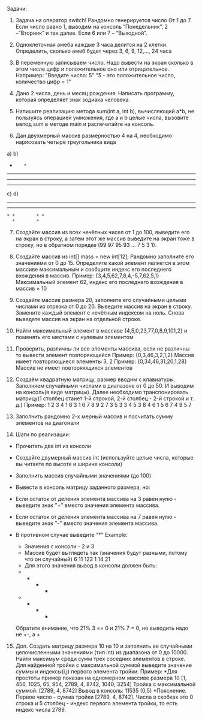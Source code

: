 Задачи:

1) Задача на оператор switch!
   Рандомно генерируется число От 1 до 7.
   Если число равно 1, выводим на консоль “Понедельник”, 2 –”Вторник” и так далее.
   Если 6 или 7 – “Выходной”.

2) Одноклеточная амеба каждые 3 часа делится на 2 клетки. Определить,
   сколько амеб будет через 3, 6, 9, 12,..., 24 часа

3) В переменную записываем число.
   Надо вывести на экран сколько в этом числе цифр и положительное оно или отрицательное.
   Например: "Введите число: 5"
   "5 - это положительное число, количество цифр = 1"

4) Дано 2 числа, день и месяц рождения. Написать программу, которая определяет знак зодиака человека.


5) Напишите реализацию метода sum(int a, int b), вычисляющий a*b, не пользуясь операцией
   умножения, где a и b целые числа, вызовите метод sum в методе main и распечатайте на консоль.

6) Дан двухмерный массив размерностью 4 на 4, необходимо нарисовать четыре треугольника вида

a)                  b)
*        *
* *        * *
  * * *        * * *
* * * *        * * * *

c)                  d)
* * * *        * * * *
  * * *        * * *

    * *        * *
      *        *

7) Создайте массив из всех нечётных чисел от 1 до 100, выведите его на экран в строку,
   а затем этот же массив выведите на экран тоже в строку, но в обратном порядке (99 97 95 93 ... 7 5 3 1).

8) Создайте массив из int[] mass = new int[12]; Рандомно заполните его значениями от 0 до 15.
   Определите какой элемент является в этом массиве максимальным и сообщите индекс его последнего вхождения в массив.
   Пример: {3,4,5,62,7,8,4,-5,7,62,5,1} Максимальный элемент 62, индекс его последнего вхождения в массив = 10

9) Создайте массив размера 20, заполните его случайными целыми числами из отрезка от 0 до 20.
   Выведите массив на экран в строку. Замените каждый элемент с нечётным индексом на ноль.
   Снова выведете массив на экран на отдельной строке.

10) Найти максимальный элемент в массиве {4,5,0,23,77,0,8,9,101,2} и поменять его местами с нулевым элементом

11) Проверить, различны ли все элементы массива, если не различны то вывести элемент повторяющийся
    Пример: {0,3,46,3,2,1,2}
    Массив имеет повторяющиеся элементы 3, 2
    Пример: {0,34,46,31,20,1,28}
    Массив не имеет повторяющихся элементов

12) Создаём квадратную матрицу, размер вводим с клавиатуры.
    Заполняем случайными числами в диапазоне от 0 до 50. И выводим на консоль(в виде матрицы).
    Далее необходимо транспонировать матрицу(1 столбец станет 1-й строкой, 2-й столбец - 2-й строкой и т. д.)
    Пример:
    1 2 3 4 1 6 3 1
    6 7 8 9 2 7 3 5
    3 3 4 5 3 8 4 6
    1 5 6 7 4 9 5 7

13) Заполнить рандомно 2-х мерный массив и посчитать сумму элементов на диагонали

14) Шаги по реализации:

- Прочитать два int из консоли
- Создайте двумерный массив int (используйте целые числа, которые вы читаете по высоте и ширине консоли)
- Заполнить массив случайными значениями (до 100)
- Вывести в консоль матрицу заданного размера, но:
- Если остаток от деления элемента массива на 3 равен нулю - выведите знак "+" вместо значения элемента массива.
- Если остаток от деления элемента массива на 7 равен нулю - выведите знак "-" вместо значения элемента массива.
- В противном случае выведите "*"
  Example:
    - Значения с консоли - 2 и 3
    - Массив будет выглядеть так (значения будут разными, потому что он случайный)
      6 11 123
      1 14 21
    - Для этого значения вывод в консоли должен быть:

    *
        +
            *
                *
    *
        *
            -
                +
  Обратите внимание, что 21% 3 == 0 и 21% 7 = 0, но выводить надо не +-, а +

15) Доп. Создать матрицу размера 10 на 10 и заполнить ее случайными целочисленными значениями (тип int)
    из диапазона от 0 до 10000.
    Найти максимум среди сумм трех соседних элементов в строке.
    Для найденной тройки с максимальной суммой выведите значение суммы и индексы(i,j) первого элемента тройки.
    Пример:
    *Для простоты пример показан на одномерном массиве размера 10
    [1, 456, 1025, 65, 954, 2789, 4, 8742, 1040, 3254] Тройка с максимальной суммой: [2789, 4, 8742]
    Вывод в консоль:
    11535 (0,5)
    *Пояснение. Первое число - сумма тройки [2789, 4, 8742].
    Числа в скобках это 0 строка и 5 столбец - индекс первого элемента тройки, то есть индекс числа 2789.